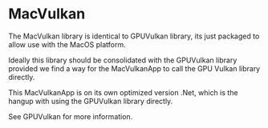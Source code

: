 ﻿# MacVulkan

The MacVulkan library is identical to GPUVulkan library, its just packaged to allow use with the MacOS platform.

Ideally this library should be consolidated with the GPUVulkan library provided we find a way for the MacVulkanApp to call the GPU Vulkan library directly.

This MacVulkanApp is on its own optimized version .Net, which is the hangup with using the GPUVulkan library directly. 

See GPUVulkan for more information.